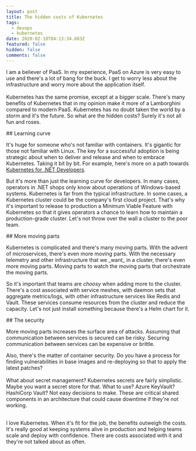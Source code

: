 ```yaml
---
layout: post
title: The hidden costs of Kubernetes
tags:
  - devops
  - kubernetes
date: 2020-02-18T04:13:34.683Z
featured: false
hidden: false
comments: false
---
```

I am a believer of PaaS. In my experience, PaaS on Azure is very easy to use and there's a lot of bang for the buck. I get to worry less about the infrastructure and worry more about the application itself. \
\
Kubernetes has the same promise, except at a bigger scale. There's many benefits of Kubernetes that in my opinion make it more of a Lamborghini compared to modern PaaS. Kubernetes has no doubt taken the world by a storm and it's the future. So what are the hidden costs? Surely it's not all fun and roses. 

\## Learning curve

It's huge for someone who's not familiar with containers. It's gigantic for those not familiar with Linux. The key for a successful adoption is being strategic about when to deliver and release and when to embrace Kubernetes. Taking it bit by bit. For example, here's more on a path towards [Kubernetes for .NET Developers](https://gaunacode.com/net-developers-and-the-path-to-kubernetes).

But it's more than just the learning curve for developers. In many cases, operators in .NET shops only know about operations of Windows-based systems. Kubernetes is far from the typical infrastructure. In some cases, a Kubernetes cluster could be the company's first cloud project. That's why it's important to release to production a Minimum Viable Feature with Kubernetes so that it gives operators a chance to learn how to maintain a production-grade cluster. Let's not throw over the wall a cluster to the poor team.

\## More moving parts

Kubernetes is complicated and there's many moving parts. With the advent of microservices, there's even more moving parts. With the necessary telemetry and other infrastructure that we \_want\_ in a cluster, there's even more moving parts. Moving parts to watch the moving parts that orchestrate the moving parts. 

So it's important that teams are *choosy* when adding more to the cluster. There's a cost associated with service meshes, with daemon sets that aggregate metrics/logs, with other infrastructure services like Redis and Vault.  These services consume resources from the cluster and reduce the capacity. Let's not just install something because there's a Helm chart for it.

\## The security

More moving parts increases the surface area of attacks. Assuming that communication between services is secured can be risky. Securing communication between services can be expensive or brittle.

Also, there's the matter of container security. Do you have a process for finding vulnerabilities in base images and re-deploying so that to apply the latest patches?\
\
What about secret management? Kubernetes secrets are fairly simplistic. Maybe you want a secret store for that. What to use? Azure KeyVault? HashiCorp Vault? Not easy decisions to make. These are critical shared components in an architecture that could cause downtime if they're not working.

\
I love Kubernetes. When it's fit for the job, the benefits outweigh the costs. It's really good at keeping systems alive in production and helping teams scale and deploy with confidence. There are costs associated with it and they're not talked about as often.
